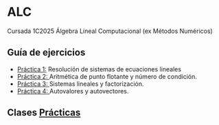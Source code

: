 # ALC
Cursada 1C2025 Álgebra Lineal Computacional (ex Métodos Numéricos)

## Guía de ejercicios

- [Práctica 1:](/Guias-Ejercicios/Practica1/) Resolución de sistemas de ecuaciones lineales
- [Práctica 2: ](/Guias-Ejercicios/Practica2/) Aritmética de punto flotante y número de condición.
- [Práctica 3: ](/Guias-Ejercicios/Practica3/) Sistemas lineales y factorización.
- [Práctica 4: ](/Guias-Ejercicios/Practica4/) Autovalores y autovectores.

## Clases [Prácticas](/Practicas/)